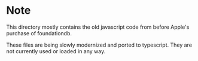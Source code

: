 # Note

This directory mostly contains the old javascript code from before Apple's purchase of foundationdb.

These files are being slowly modernized and ported to typescript. They are not currently used or loaded in any way.
